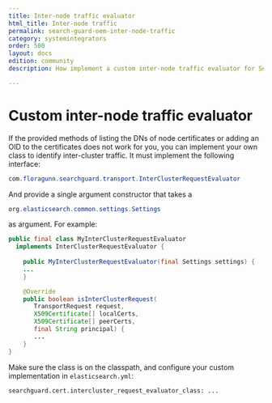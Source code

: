 ```yaml
---
title: Inter-node traffic evaluator
html_title: Inter-node traffic
permalink: search-guard-oem-inter-node-traffic
category: systemintegrators
order: 500
layout: docs
edition: community
description: How implement a custom inter-node traffic evaluator for Search Guard.

---
```

<!---
Copyright 2022 floragunn GmbH
-->

# Custom inter-node traffic evaluator

If the provided methods of listing the DNs of node certificates or adding an OID to the certificates does not work for you, you can implement your own class to identify inter-cluster traffic. It must implement the following interface:

```java
com.floragunn.searchguard.transport.InterClusterRequestEvaluator
```

And provide a single argument constructor that takes a

```java
org.elasticsearch.common.settings.Settings
```

as argument. For example:

```java
public final class MyInterClusterRequestEvaluator
  implements InterClusterRequestEvaluator {
    
    public MyInterClusterRequestEvaluator(final Settings settings) {
    ...
    }

    @Override
    public boolean isInterClusterRequest(
       TransportRequest request,
       X509Certificate[] localCerts,
       X509Certificate[] peerCerts,
       final String principal) {
       ...
    }
}
```

Make sure the class is on the classpath, and configure your custom implementation in `elasticsearch.yml`:

```
searchguard.cert.intercluster_request_evaluator_class: ...
```